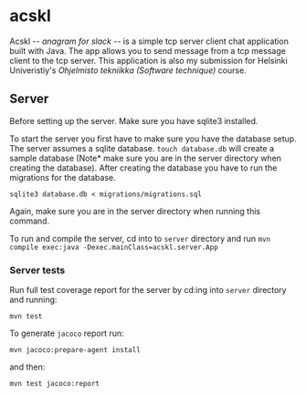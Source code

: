 # acskl

Acskl -- _anagram for slack_ -- is a simple tcp server client chat application built with Java. The app allows you to send message from a tcp message client to the tcp server. This application is also my submission for Helsinki Univeristiy's _Ohjelmisto tekniikka (Software technique)_ course. 

## Server 

Before setting up the server. Make sure you have sqlite3 installed. 

To start the server you first have to make sure you have the database setup. The server assumes a sqlite database. `touch database.db` will create a sample database (Note* make sure you are in the server directory when creating the database). After creating the database you have to run the migrations for the database. 

```sqlite3 database.db < migrations/migrations.sql``` 

Again, make sure you are in the server directory when running this command.

To run and compile the server, cd into to `server` directory and run `mvn compile exec:java -Dexec.mainClass=acskl.server.App`

### Server tests

Run full test coverage report for the server by cd:ing into `server` directory and running:

```mvn test```

To generate `jacoco` report run:

```mvn jacoco:prepare-agent install```

and then:

```mvn test jacoco:report``` 